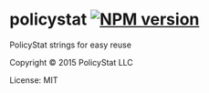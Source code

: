 # policystat [![NPM version](https://badge.fury.io/js/policystat.svg)](http://badge.fury.io/js/policystat) 

PolicyStat strings for easy reuse

Copyright © 2015 PolicyStat LLC

License: MIT
